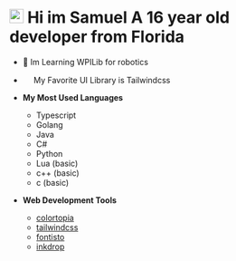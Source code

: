 # <img src="https://media.giphy.com/media/hvRJCLFzcasrR4ia7z/giphy.gif" width="25px"> Hi im Samuel A 16 year old developer from Florida

- 🤖 Im Learning WPILib for robotics

- <img src="https://cdn.worldvectorlogo.com/logos/tailwindcss.svg" width="15px"> My Favorite UI Library is Tailwindcss

- **My Most Used Languages**
    - Typescript
    - Golang
    - Java
    - C#
    - Python
    - Lua (basic)
    - c++ (basic)
    - c (basic)

- **Web Development Tools**
    - [colortopia](https://colortopia.io/)
    - [tailwindcss](https://tailwindcss.com)
    - [fontisto](https://fontisto.com/)
    - [inkdrop](https://www.inkdrop.app/)

<!--START_SECTION:waka-->
<!--END_SECTION:waka-->
